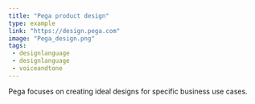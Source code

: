 ```yaml
---
title: "Pega product design"
type: example
link: "https://design.pega.com"
image: "Pega_design.png"
tags:
 - designlanguage
 - designlanguage
 - voiceandtone
---
```


Pega focuses on creating ideal designs for specific business use cases.
